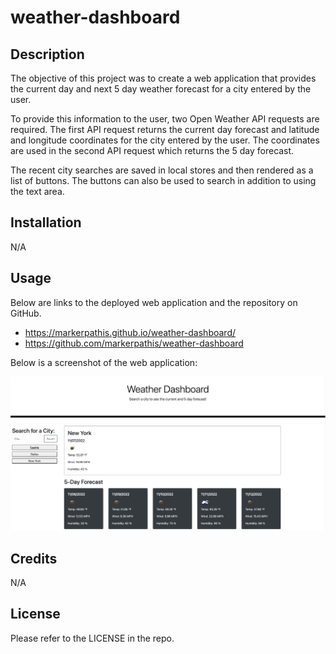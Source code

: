 # weather-dashboard

## Description

The objective of this project was to create a web application that provides the current day and next 5 day weather forecast for a city entered by the user.

To provide this information to the user, two Open Weather API requests are required. The first API request returns the current day forecast and latitude and longitude coordinates for the city entered by the user. The coordinates are used in the second API request which returns the 5 day forecast.

The recent city searches are saved in local stores and then rendered as a list of buttons. The buttons can also be used to search in addition to using the text area.

## Installation

N/A

## Usage

Below are links to the deployed web application and the repository on GitHub.

- https://markerpathis.github.io/weather-dashboard/
- https://github.com/markerpathis/weather-dashboard

Below is a screenshot of the web application:

![alt text](/Assets/images/weatherDashboard.png)

## Credits

N/A

## License

Please refer to the LICENSE in the repo.
